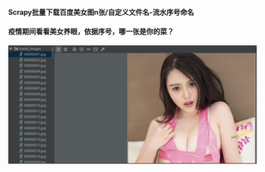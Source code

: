 #### Scrapy批量下载百度美女图n张/自定义文件名-流水序号命名
#### 疫情期间看看美女养眼，依据序号，哪一张是你的菜？
![img1](https://github.com/ziliang-wang/baidu/blob/master/images/%E5%BE%AE%E4%BF%A1%E6%88%AA%E5%9B%BE_20200428145149.png)

